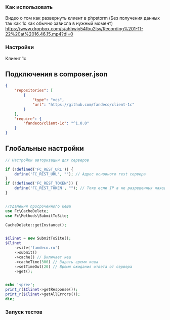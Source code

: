 ### Как использовать
Видео о том как развернуть клиент в phpstorm (Без получения данных так как 1с как обычно зависла в нужный момент)
https://www.dropbox.com/s/ahhwiy54fbu2lsv/Recording%201-11-22%20at%2016.46.15.mp4?dl=0





### Настройки
Клиент 1с

## Подключения в composer.json
```json
{
    "repositories": [
        {
            "type": "vcs",
            "url": "https://github.com/fandeco/client-1c"
        }
    ],
    "require": {
        "fandeco/client-1c": "^1.0.0"
    }
}
```


## Глобальные настройки
```php
// Настройки авторизации для серверов

if (!defined('FC_REST_URL')) {
    define('FC_REST_URL', ""); // Адрес основного rest сервера
}
if (!defined('FC_REST_TOKEN')) {
    define('FC_REST_TOKEN', ""); // Токе если IP в не разрешенных находиться
}


//Удаления просроченного кеша
use Fc\CacheDelete;
use Fc\Methods\SubmitToSite;

CacheDelete::getInstance();


$Clinet = new SubmitToSite();
$Clinet
    ->site('fandeco.ru')
    ->submit()
    ->cache() // Включает кеш
    ->cacheTime(300) // Задать время кеша
    ->setTimeOut(20) // Время ожидания ответа от сервера
    ->get();


echo '<pre>';
print_r($Clinet->getResponse());
print_r($Clinet->getAllErrors());
die;

```


### Запуск тестов
